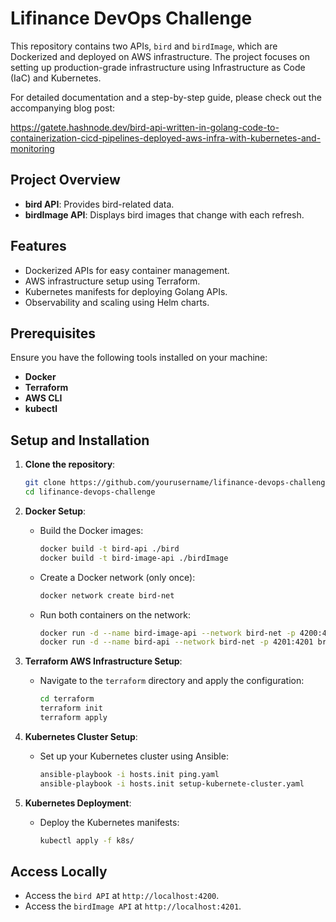 # Lifinance DevOps Challenge

This repository contains two APIs, `bird` and `birdImage`, which are Dockerized and deployed on AWS infrastructure. The project focuses on setting up production-grade infrastructure using Infrastructure as Code (IaC) and Kubernetes.

For detailed documentation and a step-by-step guide, please check out the accompanying blog post:

https://gatete.hashnode.dev/bird-api-written-in-golang-code-to-containerization-cicd-pipelines-deployed-aws-infra-with-kubernetes-and-monitoring

## Project Overview

- **bird API**: Provides bird-related data.
- **birdImage API**: Displays bird images that change with each refresh.

## Features

- Dockerized APIs for easy container management.
- AWS infrastructure setup using Terraform.
- Kubernetes manifests for deploying Golang APIs.
- Observability and scaling using Helm charts.

## Prerequisites

Ensure you have the following tools installed on your machine:

- **Docker**
- **Terraform**
- **AWS CLI**
- **kubectl**

## Setup and Installation

1. **Clone the repository**:
    ```bash
    git clone https://github.com/yourusername/lifinance-devops-challenge.git
    cd lifinance-devops-challenge
    ```

2. **Docker Setup**:
   - Build the Docker images:
     ```bash
     docker build -t bird-api ./bird
     docker build -t bird-image-api ./birdImage
     ```
   - Create a Docker network (only once):
     ```bash
     docker network create bird-net
     ```
   - Run both containers on the network:
     ```bash
     docker run -d --name bird-image-api --network bird-net -p 4200:4200 bruno74t/bird-image-api
     docker run -d --name bird-api --network bird-net -p 4201:4201 bruno74t/bird-api
     ```

3. **Terraform AWS Infrastructure Setup**:
   - Navigate to the `terraform` directory and apply the configuration:
     ```bash
     cd terraform
     terraform init
     terraform apply
     ```

4. **Kubernetes Cluster Setup**:
   - Set up your Kubernetes cluster using Ansible:
     ```bash
     ansible-playbook -i hosts.init ping.yaml
     ansible-playbook -i hosts.init setup-kubernete-cluster.yaml
     ```

5. **Kubernetes Deployment**:
   - Deploy the Kubernetes manifests:
     ```bash
     kubectl apply -f k8s/
     ```

## Access Locally

- Access the `bird API` at `http://localhost:4200`.
- Access the `birdImage API` at `http://localhost:4201`.
